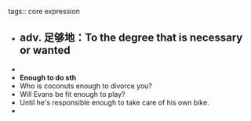 tags:: core expression

- ## adv. 足够地：To the degree that is necessary or wanted
-
- **Enough to do sth**
- Who is coconuts enough to divorce you?
- Will Evans be fit enough to play?
- Until he's responsible enough to take care of his own bike.
-
